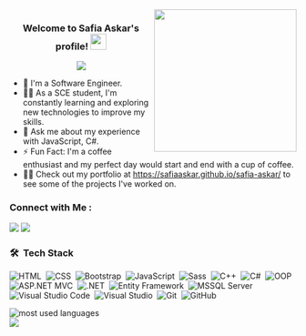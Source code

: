 
<img width="250" align="right" src="https://c.tenor.com/_DOBjnGspYAAAAAM/code-coding.gif">

<h3 align="center">
  Welcome to Safia Askar's profile!
  <img src="https://media.giphy.com/media/hvRJCLFzcasrR4ia7z/giphy.gif" width="28">
</h3>

<!-- Typing SVG by DenverCoder1 - https://github.com/DenverCoder1/readme-typing-svg -->
<p align="center">
  <a href="https://github.com/DenverCoder1/readme-typing-svg"><img src="https://readme-typing-svg.herokuapp.com/?lines=Software%20Engineer;Always%20learning%20new%20things&font=Fira%20Code&center=true&width=440&height=45&color=f75c7e&vCenter=true&size=22"></a>
</p> 

- 🏢 I'm a Software Engineer.
- 👨‍💻 As a SCE student, I'm constantly learning and exploring new technologies to improve my skills.
- 💬 Ask me about my experience with JavaScript, C#.
- ⚡ Fun Fact: I'm a coffee enthusiast and my perfect day would start and end with a cup of coffee.
- 👨‍💻 Check out my portfolio at https://safiaaskar.github.io/safia-askar/ to see some of the projects I've worked on.


### Connect with Me :

<a href="http://www.linkedin.com/in/safia-askar/" target="_blank"><img src="https://img.shields.io/badge/-Safia%20Askar-0077B5?style=for-the-badge&logo=Linkedin&logoColor=white"/></a>
<a href="https://t.me/safiaaskar" target="_blank"><img src="https://img.shields.io/badge/-Safia%20Askar-0077B5?style=for-the-badge&logo=Telegram&logoColor=white"/></a>


### 🛠 &nbsp;Tech Stack
![HTML](https://img.shields.io/badge/-HTML-05122A?style=flat&logo=html5)&nbsp;
![CSS](https://img.shields.io/badge/-CSS-05122A?style=flat&logo=css3&logoColor=1572B6)&nbsp;
![Bootstrap](https://img.shields.io/badge/-Bootstrap-05122A?style=flat&logo=bootstrap&logoColor=563D7C)&nbsp;
![JavaScript](https://img.shields.io/badge/-JavaScript-05122A?style=flat&logo=javascript)&nbsp;
![Sass](https://img.shields.io/badge/-Sass-05122A?style=flat&logo=sass)&nbsp;
![C++](https://img.shields.io/badge/-C++-05122A?style=flat&logo=c%2B%2B&logoColor=white)&nbsp;
![C#](https://img.shields.io/badge/-C%23-05122A?style=flat&logo=csharp)&nbsp;
![OOP](https://img.shields.io/badge/OOP-05122A?style=flat)&nbsp;
![ASP.NET MVC](https://img.shields.io/badge/-ASP.NET%20MVC-05122A?style=flat&logo=dotnet)&nbsp;
![.NET](https://img.shields.io/badge/-.NET-05122A?style=flat&logo=dotnet)&nbsp;
![Entity Framework](https://img.shields.io/badge/-Entity%20Framework-05122A?style=flat&logo=dotnet)&nbsp;
![MSSQL Server](https://img.shields.io/badge/-MSSQL%20Server-05122A?style=flat&logo=microsoftsqlserver)&nbsp;
![Visual Studio Code](https://img.shields.io/badge/-Visual%20Studio%20Code-05122A?style=flat&logo=visualstudiocode&logoColor=007ACC)&nbsp;
![Visual Studio](https://img.shields.io/badge/-Visual%20Studio-05122A?style=flat&logo=visualstudio&logoColor=7C7CFF)&nbsp;
![Git](https://img.shields.io/badge/-Git-05122A?style=flat&logo=git)&nbsp;
![GitHub](https://img.shields.io/badge/-GitHub-05122A?style=flat&logo=github)&nbsp;


<img align="left" src="https://github-readme-stats.vercel.app/api/top-langs?username=safiaaskar&show_icons=true&locale=en&layout=compact&theme=radical" alt="most used languages" />
<br>
<a href="https://komarev.com/ghpvc/?username=safiaaskar&style=for-the-badge">
    <img src="https://komarev.com/ghpvc/?username=safiaaskar&style=for-the-badge">
</a>

